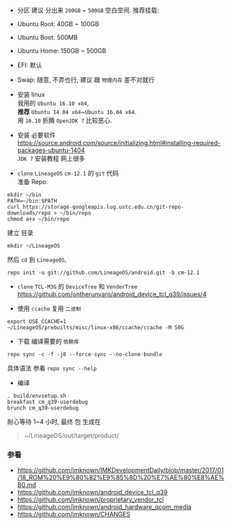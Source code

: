 - 分区
建议 分出来 `200GB` ~ `500GB` 空白空间.
推荐挂载:  
 - Ubuntu Root: 40GB ~ 100GB
 - Ubuntu Boot: 500MB
 - Ubuntu Home: 150GB ~ 500GB
 - EFI: 默认
 - Swap: 随意, 不弄也行, 建议 跟 `物理内存` 差不对就行
 
 
- 安装 linux  
我用的 `Ubuntu 16.10 x64`,  
**推荐** `Ubuntu 14.04 x64`~`Ubuntu 16.04 x64`.  
用 `16.10` 折腾 `OpenJDK 7` 比较恶心.  


- 安装 必要软件  
https://source.android.com/source/initializing.html#installing-required-packages-ubuntu-1404  
`JDK 7` 安装教程 网上很多


- `clone` `LineageOS` `cm-12.1` 的 `git` 代码  
准备 Repo:
```
mkdir ~/bin
PATH=~/bin:$PATH
curl https://storage-googleapis.lug.ustc.edu.cn/git-repo-downloads/repo > ~/bin/repo
chmod a+x ~/bin/repo
```

建立 目录
```
mkdir ~/LineageOS
```
然后 `cd` 到 `LineageOS`,
```
repo init -u git://github.com/LineageOS/android.git -b cm-12.1
```


- `clone` `TCL-M3G` 的 `DeviceTree` 和 `VenderTree`  
https://github.com/ontherunvaro/android_device_tcl_q39/issues/4


- 使用 `ccache` 复用 `二进制`  
```
export USE_CCACHE=1
~/LineageOS/prebuilts/misc/linux-x86/ccache/ccache -M 50G
```


- 下载 编译需要的 `依赖库`  
```
repo sync -c -f -j8 --force-sync --no-clone-bundle
```
具体语法 参看 `repo sync --help`


- 编译  
```
. build/envsetup.sh
breakfast cm_q39-userdebug
brunch cm_q39-userdebug
```
耐心等待 1~4 小时, 最终 包 生成在
> ~/LineageOS/out/target/product/


### 参看
- https://github.com/imknown/IMKDevelopmentDaily/blob/master/2017/01/18_ROM%20%E9%80%82%E9%85%8D%20%E7%AE%80%E8%AE%B0.md
- https://github.com/imknown/android_device_tcl_q39
- https://github.com/imknown/proprietary_vendor_tcl
- https://github.com/imknown/android_hardware_qcom_media
- https://github.com/imknown/CHANGES
